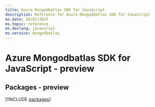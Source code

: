```yaml
---
title: Azure Mongodbatlas SDK for JavaScript
description: Reference for Azure Mongodbatlas SDK for JavaScript
ms.date: 10/01/2025
ms.topic: reference
ms.devlang: javascript
ms.service: mongodbatlas
---
```

# Azure Mongodbatlas SDK for JavaScript - preview
## Packages - preview
[!INCLUDE [packages](mongodbatlas-index.md)]